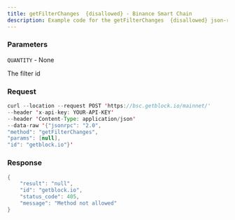 ```yaml
---
title: getFilterChanges  {disallowed} - Binance Smart Chain
description: Example code for the getFilterChanges  {disallowed} json-rpc method. Сomplete guide on how to use getFilterChanges  {disallowed} json-rpc in GetBlock.io Web3 documentation.
---
```


### Parameters


`QUANTITY` - None

The filter id

### Request

``` java
curl --location --request POST 'https://bsc.getblock.io/mainnet/' 
--header 'x-api-key: YOUR-API-KEY' 
--header 'Content-Type: application/json' 
--data-raw '{"jsonrpc": "2.0",
"method": "getFilterChanges",
"params": [null],
"id": "getblock.io"}'
```

###  Response

``` java
{
    "result": "null",
    "id": "getblock.io",
    "status_code": 405,
    "message": "Method not allowed"
}
```

